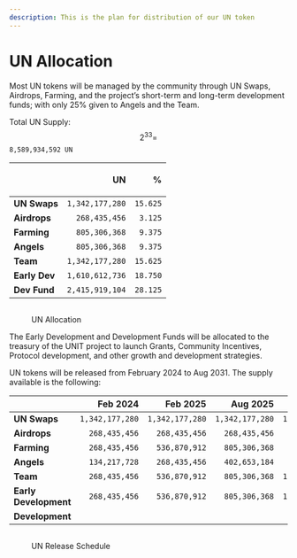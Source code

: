 ```yaml
---
description: This is the plan for distribution of our UN token
---
```


# UN Allocation

Most UN tokens will be managed by the community through UN Swaps, Airdrops, Farming, and the project’s short-term and long-term development funds; with only 25% given to Angels and the Team.

Total UN Supply: $$2^{33}=$$`8,589,934,592 UN`

| <p><br></p>   |          **UN** |    **%** |
| ------------- | --------------: | -------: |
| **UN Swaps**  | `1,342,177,280` | `15.625` |
| **Airdrops**  |   `268,435,456` |  `3.125` |
| **Farming**   |   `805,306,368` |  `9.375` |
| **Angels**    |   `805,306,368` |  `9.375` |
| **Team**      | `1,342,177,280` | `15.625` |
| **Early Dev** | `1,610,612,736` | `18.750` |
| **Dev Fund**  | `2,415,919,104` | `28.125` |



<figure><picture><source srcset="../.gitbook/assets/chart (25).png" media="(prefers-color-scheme: dark)"><img src="../.gitbook/assets/chart (22).png" alt=""></picture><figcaption><p>UN Allocation</p></figcaption></figure>

The Early Development and Development Funds will be allocated to the treasury of the UNIT project to launch Grants, Community Incentives, Protocol development, and other growth and development strategies.

UN tokens will be released from February 2024 to Aug 2031. The supply available is the following:

|                       |        Feb 2024 |        Feb 2025 |        Aug 2025 |        Feb 2026 |        Aug 2026 |        Feb 2027 |        Aug 2027 |        Feb 2028 |        Aug 2028 |        Feb 2029 |        Aug 2029 |        Feb 2030 |        Aug 2030 |        Feb 2031 |        Aug 2031 |
| --------------------- | --------------: | --------------: | --------------: | --------------: | --------------: | --------------: | --------------: | --------------: | --------------: | --------------: | --------------: | --------------: | --------------: | --------------: | --------------: |
| **UN Swaps**          | `1,342,177,280` | `1,342,177,280` | `1,342,177,280` | `1,342,177,280` | `1,342,177,280` | `1,342,177,280` | `1,342,177,280` | `1,342,177,280` | `1,342,177,280` | `1,342,177,280` | `1,342,177,280` | `1,342,177,280` | `1,342,177,280` | `1,342,177,280` | `1,342,177,280` |
| **Airdrops**          |   `268,435,456` |   `268,435,456` |   `268,435,456` |   `268,435,456` |   `268,435,456` |   `268,435,456` |   `268,435,456` |   `268,435,456` |   `268,435,456` |   `268,435,456` |   `268,435,456` |   `268,435,456` |   `268,435,456` |   `268,435,456` |   `268,435,456` |
| **Farming**           |   `268,435,456` |   `536,870,912` |   `805,306,368` |   `805,306,368` |   `805,306,368` |   `805,306,368` |   `805,306,368` |   `805,306,368` |   `805,306,368` |   `805,306,368` |   `805,306,368` |   `805,306,368` |   `805,306,368` |   `805,306,368` |   `805,306,368` |
| **Angels**            |   `134,217,728` |   `268,435,456` |   `402,653,184` |   `536,870,912` |   `671,088,640` |   `805,306,368` |   `805,306,368` |   `805,306,368` |   `805,306,368` |   `805,306,368` |   `805,306,368` |   `805,306,368` |   `805,306,368` |   `805,306,368` |   `805,306,368` |
| **Team**              |   `268,435,456` |   `536,870,912` |   `805,306,368` | `1,073,741,824` | `1,342,177,280` | `1,342,177,280` | `1,342,177,280` | `1,342,177,280` | `1,342,177,280` | `1,342,177,280` | `1,342,177,280` | `1,342,177,280` | `1,342,177,280` | `1,342,177,280` | `1,342,177,280` |
| **Early Development** |   `268,435,456` |   `536,870,912` |   `805,306,368` | `1,073,741,824` | `1,342,177,280` | `1,610,612,736` | `1,610,612,736` | `1,610,612,736` | `1,610,612,736` | `1,610,612,736` | `1,610,612,736` | `1,610,612,736` | `1,610,612,736` | `1,610,612,736` | `1,610,612,736` |
| **Development**       |                 |                 |                 |                 |                 |                 |   `268,435,456` |   `536,870,912` |   `805,306,368` | `1,073,741,824` | `1,342,177,280` | `1,610,612,736` | `1,879,048,192` | `2,147,483,648` | `2,415,919,104` |

<figure><picture><source srcset="../.gitbook/assets/allocationLight.png" media="(prefers-color-scheme: dark)"><img src="../.gitbook/assets/allocationDark.png" alt=""></picture><figcaption><p>UN Release Schedule</p></figcaption></figure>
